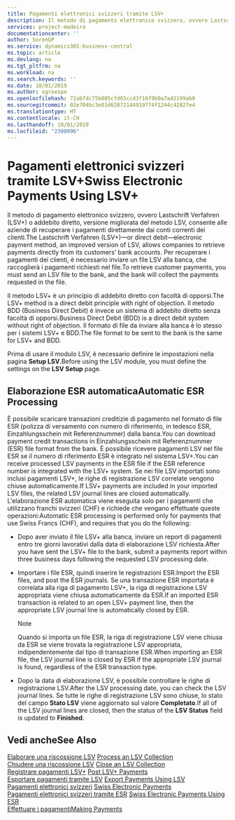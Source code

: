 ```yaml
---
title: Pagamenti elettronici svizzeri tramite LSV+
description: Il metodo di pagamento elettronico svizzero, ovvero Lastschrift Verfahren (LSV+) o addebito diretto, versione migliorata del metodo LSV, consente alle aziende di recuperare i pagamenti direttamente dai conti correnti dei clienti. Per recuperare i pagamenti dei clienti, è necessario inviare un file LSV alla banca, che raccoglierà i pagamenti richiesti nel file.
services: project-madeira
documentationcenter: ''
author: SorenGP
ms.service: dynamics365-business-central
ms.topic: article
ms.devlang: na
ms.tgt_pltfrm: na
ms.workload: na
ms.search.keywords: ''
ms.date: 10/01/2019
ms.author: sgroespe
ms.openlocfilehash: 72ab7dc75b005cfd65ccd3f16f9b0a7a42199ab0
ms.sourcegitcommit: 02e704bc3e01d62072144919774f1244c42827e4
ms.translationtype: HT
ms.contentlocale: it-CH
ms.lasthandoff: 10/01/2019
ms.locfileid: "2300996"
---
```

# <a name="swiss-electronic-payments-using-lsv"></a><span data-ttu-id="1e64f-104">Pagamenti elettronici svizzeri tramite LSV+</span><span class="sxs-lookup"><span data-stu-id="1e64f-104">Swiss Electronic Payments Using LSV+</span></span>
<span data-ttu-id="1e64f-105">Il metodo di pagamento elettronico svizzero, ovvero Lastschrift Verfahren (LSV+) o addebito diretto, versione migliorata del metodo LSV, consente alle aziende di recuperare i pagamenti direttamente dai conti correnti dei clienti.</span><span class="sxs-lookup"><span data-stu-id="1e64f-105">The Lastschrift Verfahren (LSV+)—or direct debit—electronic payment method, an improved version of LSV, allows companies to retrieve payments directly from its customers’ bank accounts.</span></span> <span data-ttu-id="1e64f-106">Per recuperare i pagamenti dei clienti, è necessario inviare un file LSV alla banca, che raccoglierà i pagamenti richiesti nel file.</span><span class="sxs-lookup"><span data-stu-id="1e64f-106">To retrieve customer payments, you must send an LSV file to the bank, and the bank will collect the payments requested in the file.</span></span>  

<span data-ttu-id="1e64f-107">Il metodo LSV+ è un principio di addebito diretto con facoltà di opporsi.</span><span class="sxs-lookup"><span data-stu-id="1e64f-107">The LSV+ method is a direct debit principle with right of objection.</span></span> <span data-ttu-id="1e64f-108">Il metodo BDD (Business Direct Debit) è invece un sistema di addebito diretto senza facoltà di opporsi.</span><span class="sxs-lookup"><span data-stu-id="1e64f-108">Business Direct Debit (BDD) is a direct debit system without right of objection.</span></span> <span data-ttu-id="1e64f-109">Il formato di file da inviare alla banca è lo stesso per i sistemi LSV+ e BDD.</span><span class="sxs-lookup"><span data-stu-id="1e64f-109">The file format to be sent to the bank is the same for LSV+ and BDD.</span></span>  

<span data-ttu-id="1e64f-110">Prima di usare il modulo LSV, è necessario definire le impostazioni nella pagina **Setup LSV**.</span><span class="sxs-lookup"><span data-stu-id="1e64f-110">Before using the LSV module, you must define the settings on the **LSV Setup** page.</span></span>

## <a name="automatic-esr-processing"></a><span data-ttu-id="1e64f-111">Elaborazione ESR automatica</span><span class="sxs-lookup"><span data-stu-id="1e64f-111">Automatic ESR Processing</span></span>  
<span data-ttu-id="1e64f-112">È possibile scaricare transazioni creditizie di pagamento nel formato di file ESR (polizza di versamento con numero di riferimento, in tedesco ESR, Einzahlungsschein mit Referenznummer) dalla banca.</span><span class="sxs-lookup"><span data-stu-id="1e64f-112">You can download payment credit transactions in Einzahlungsschein mit Referenznummer (ESR) file format from the bank.</span></span> <span data-ttu-id="1e64f-113">È possibile ricevere pagamenti LSV nel file ESR se il numero di riferimento ESR è integrato nel sistema LSV+.</span><span class="sxs-lookup"><span data-stu-id="1e64f-113">You can receive processed LSV payments in the ESR file if the ESR reference number is integrated with the LSV+ system.</span></span> <span data-ttu-id="1e64f-114">Se nei file LSV importati sono inclusi pagamenti LSV+, le righe di registrazione LSV correlate vengono chiuse automaticamente.</span><span class="sxs-lookup"><span data-stu-id="1e64f-114">If LSV+ payments are included in your imported LSV files, the related LSV journal lines are closed automatically.</span></span> <span data-ttu-id="1e64f-115">L'elaborazione ESR automatica viene eseguita solo per i pagamenti che utilizzano franchi svizzeri (CHF) e richiede che vengano effettuate queste operazioni:</span><span class="sxs-lookup"><span data-stu-id="1e64f-115">Automatic ESR processing is performed only for payments that use Swiss Francs (CHF), and requires that you do the following:</span></span>  

- <span data-ttu-id="1e64f-116">Dopo aver inviato il file LSV+ alla banca, inviare un report di pagamenti entro tre giorni lavorativi dalla data di elaborazione LSV richiesta.</span><span class="sxs-lookup"><span data-stu-id="1e64f-116">After you have sent the LSV+ file to the bank, submit a payments report within three business days following the requested LSV processing date.</span></span>  

- <span data-ttu-id="1e64f-117">Importare i file ESR, quindi inserire le registrazioni ESR.</span><span class="sxs-lookup"><span data-stu-id="1e64f-117">Import the ESR files, and post the ESR journals.</span></span> <span data-ttu-id="1e64f-118">Se una transazione ESR importata è correlata alla riga di pagamento LSV+, la riga di registrazione LSV appropriata viene chiusa automaticamente da ESR.</span><span class="sxs-lookup"><span data-stu-id="1e64f-118">If an imported ESR transaction is related to an open LSV+ payment line, then the appropriate LSV journal line is automatically closed by ESR.</span></span>  

    > [!NOTE]  
    >  <span data-ttu-id="1e64f-119">Quando si importa un file ESR, la riga di registrazione LSV viene chiusa da ESR se viene trovata la registrazione LSV appropriata, indipendentemente dal tipo di transazione ESR.</span><span class="sxs-lookup"><span data-stu-id="1e64f-119">When importing an ESR file, the LSV journal line is closed by ESR if the appropriate LSV journal is found, regardless of the ESR transaction type.</span></span>  

- <span data-ttu-id="1e64f-120">Dopo la data di elaborazione LSV, è possibile controllare le righe di registrazione LSV.</span><span class="sxs-lookup"><span data-stu-id="1e64f-120">After the LSV processing date, you can check the LSV journal lines.</span></span> <span data-ttu-id="1e64f-121">Se tutte le righe di registrazione LSV sono chiuse, lo stato del campo **Stato LSV** viene aggiornato sul valore **Completato**.</span><span class="sxs-lookup"><span data-stu-id="1e64f-121">If all of the LSV journal lines are closed, then the status of the **LSV Status** field is updated to  **Finished**.</span></span>  

## <a name="see-also"></a><span data-ttu-id="1e64f-122">Vedi anche</span><span class="sxs-lookup"><span data-stu-id="1e64f-122">See Also</span></span>  
 <span data-ttu-id="1e64f-123">[Elaborare una riscossione LSV](how-to-process-an-lsv-collection.md) </span><span class="sxs-lookup"><span data-stu-id="1e64f-123">[Process an LSV Collection](how-to-process-an-lsv-collection.md) </span></span>  
 <span data-ttu-id="1e64f-124">[Chiudere una riscossione LSV](how-to-close-an-lsv-collection.md) </span><span class="sxs-lookup"><span data-stu-id="1e64f-124">[Close an LSV Collection](how-to-close-an-lsv-collection.md) </span></span>  
 <span data-ttu-id="1e64f-125">[Registrare pagamenti LSV+](how-to-post-lsv-payments.md) </span><span class="sxs-lookup"><span data-stu-id="1e64f-125">[Post LSV+ Payments](how-to-post-lsv-payments.md) </span></span>  
 <span data-ttu-id="1e64f-126">[Esportare pagamenti tramite LSV](how-to-export-payments-using-lsv.md) </span><span class="sxs-lookup"><span data-stu-id="1e64f-126">[Export Payments Using LSV](how-to-export-payments-using-lsv.md) </span></span>  
 <span data-ttu-id="1e64f-127">[Pagamenti elettronici svizzeri](swiss-electronic-payments.md) </span><span class="sxs-lookup"><span data-stu-id="1e64f-127">[Swiss Electronic Payments](swiss-electronic-payments.md) </span></span>  
 <span data-ttu-id="1e64f-128">[Pagamenti elettronici svizzeri tramite ESR](swiss-electronic-payments-using-esr.md) </span><span class="sxs-lookup"><span data-stu-id="1e64f-128">[Swiss Electronic Payments Using ESR](swiss-electronic-payments-using-esr.md) </span></span>  
 [<span data-ttu-id="1e64f-129">Effettuare i pagamenti</span><span class="sxs-lookup"><span data-stu-id="1e64f-129">Making Payments</span></span>](../../payables-make-payments.md)

